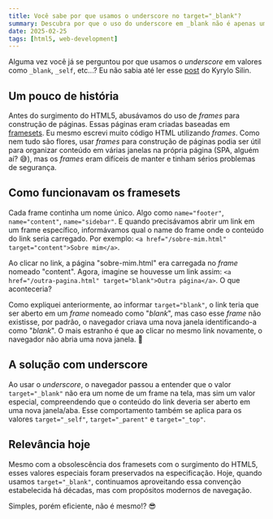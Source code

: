 ```yaml
---
title: Você sabe por que usamos o underscore no target="_blank"?
summary: Descubra por que o uso do underscore em _blank não é apenas um detalhe, mas uma solução elegante que sobreviveu à evolução do HTML. Uma pequena característica com grande impacto no comportamento dos navegadores.
date: 2025-02-25
tags: [html5, web-development]
---
```


Alguma vez você já se perguntou por que usamos o _underscore_ em valores como `_blank`, `_self`, etc...? Eu não sabia até ler esse [post](https://kyrylo.org/html/2024/10/25/why-does-target-blank-have-an-underscore-in-front.html) do Kyrylo Silin.

## Um pouco de história

Antes do surgimento do HTML5, abusávamos do uso de _frames_ para construção de páginas. Essas páginas eram criadas baseadas em [framesets](https://developer.mozilla.org/en-US/docs/Web/HTML/Element/frameset). Eu mesmo escrevi muito código HTML utilizando _frames_. Como nem tudo são flores, usar _frames_ para construção de páginas podia ser útil para organizar conteúdo em várias janelas na própria página (SPA, alguém aí? 😅), mas os _frames_ eram difíceis de manter e tinham sérios problemas de segurança.

## Como funcionavam os framesets

Cada frame continha um nome único. Algo como `name="footer"`, `name="content"`, `name="sidebar"`. E quando precisávamos abrir um link em um frame específico, informávamos qual o name do frame onde o conteúdo do link seria carregado. Por exemplo: `<a href="/sobre-mim.html" target="content">Sobre mim</a>`.

Ao clicar no link, a página "sobre-mim.html" era carregada no _frame_ nomeado "content". Agora, imagine se houvesse um link assim: `<a href="/outra-pagina.html" target="blank">Outra página</a>`. O que aconteceria?

Como expliquei anteriormente, ao informar `target="blank"`, o link teria que ser aberto em um _frame_ nomeado como "_blank_", mas caso esse _frame_ não existisse, por padrão, o navegador criava uma nova janela identificando-a como "_blank_". O mais estranho é que ao clicar no mesmo link novamente, o navegador não abria uma nova janela. 🫣

## A solução com underscore

Ao usar o _underscore_, o navegador passou a entender que o valor `target="_blank"` não era um nome de um frame na tela, mas sim um valor especial, compreendendo que o conteúdo do link deveria ser aberto em uma nova janela/aba. Esse comportamento também se aplica para os valores `target="_self"`, `target="_parent"` e `target="_top"`.

## Relevância hoje

Mesmo com a obsolescência dos framesets com o surgimento do HTML5, esses valores especiais foram preservados na especificação. Hoje, quando usamos `target="_blank"`, continuamos aproveitando essa convenção estabelecida há décadas, mas com propósitos modernos de navegação.

Simples, porém eficiente, não é mesmo!? 😎
